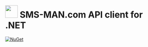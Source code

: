 

# <img src="https://user-images.githubusercontent.com/3116731/182312979-10824e41-4d89-4c01-9815-2b1d5173ca82.jpg" width=40 /> SMS-MAN.com API client for .NET
[![NuGet](https://img.shields.io/nuget/v/SmsMan)](https://www.nuget.org/packages/SmsMan/)
